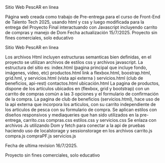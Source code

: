

Sitio Web PescAR en línea


Página web creada como trabajo de Pre-entrega para el curso de Front-End de Talento Tech 2025, 
usando html y css y luego modificada para la entrega del Proyecto Final interactuando con Javascript
incluyendo carrito de compras y manejo de Dom
Fecha actualización 15/7/2025.
Proyecto sin fines comerciales, solo educativo

Sitio Web PescAR en línea

Los archivos Html incluyen estructuras semanticas bien definidas, en el proyecto se utilizan archivos de estilos css y archivos javascript. La estructura del sitio es:
index.html (pagina principal que incluye fondo, imágenes, video, etc)
productos.html link a flexbox.html, boostrap.html, grid.hml, y servicios.html (vista api externa )
servicios.html (club de beneficios, api-rest) 
contactos.html
ubicación.html
La pagina de productos, dispone de los artículos ubicados en (flexbox, grid y bootstrap) con un carrito de compras común a las 3 opciones y el formulario de confirmación de la compra.
La pagina de club de beneficios (servicios.html), hace uso de la api externa que incorpora los articulos, con su carrito independiente de los articulos de pesca con su formulario de compra.
Se aplican estilos con diseños responsivos y mediaqueries que han sido utilizados en la pre-entrega, carrito.css compras.css estilos.css y servicios.css 
Se enlaza con archivos Js utilizando Dom y fetch para conectar a la api de pruebas haciendo uso de localstorage y sessionstorage en los archivos carrito.js compra.js compraPF.js servicios.js

Fecha de ultima revision 16/7/2025.

Proyecto sin fines comerciales, solo educativo
